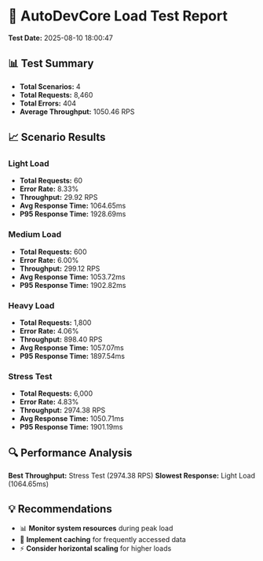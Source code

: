 # 🚀 AutoDevCore Load Test Report
**Test Date:** 2025-08-10 18:00:47

## 📊 Test Summary
- **Total Scenarios:** 4
- **Total Requests:** 8,460
- **Total Errors:** 404
- **Average Throughput:** 1050.46 RPS

## 📈 Scenario Results
### Light Load
- **Total Requests:** 60
- **Error Rate:** 8.33%
- **Throughput:** 29.92 RPS
- **Avg Response Time:** 1064.65ms
- **P95 Response Time:** 1928.69ms

### Medium Load
- **Total Requests:** 600
- **Error Rate:** 6.00%
- **Throughput:** 299.12 RPS
- **Avg Response Time:** 1053.72ms
- **P95 Response Time:** 1902.82ms

### Heavy Load
- **Total Requests:** 1,800
- **Error Rate:** 4.06%
- **Throughput:** 898.40 RPS
- **Avg Response Time:** 1057.07ms
- **P95 Response Time:** 1897.54ms

### Stress Test
- **Total Requests:** 6,000
- **Error Rate:** 4.83%
- **Throughput:** 2974.38 RPS
- **Avg Response Time:** 1050.71ms
- **P95 Response Time:** 1901.19ms

## 🔍 Performance Analysis
**Best Throughput:** Stress Test (2974.38 RPS)
**Slowest Response:** Light Load (1064.65ms)

## 💡 Recommendations
- 📊 **Monitor system resources** during peak load
- 🔄 **Implement caching** for frequently accessed data
- ⚡ **Consider horizontal scaling** for higher loads